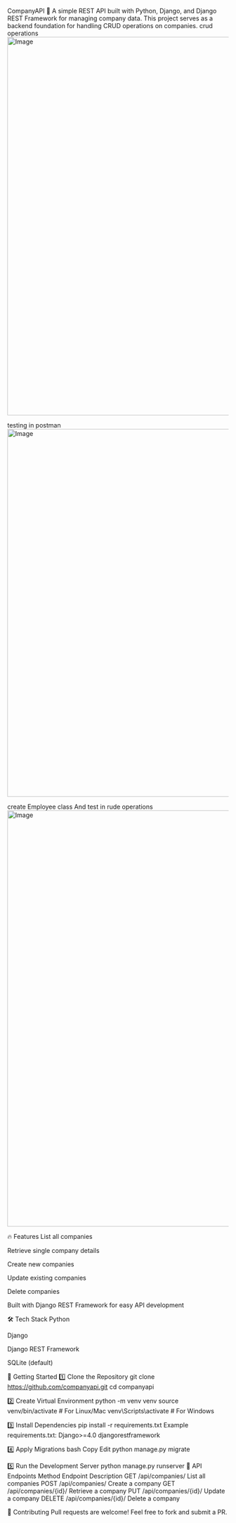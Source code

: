 CompanyAPI 🚀
A simple REST API built with Python, Django, and Django REST Framework for managing company data. This project serves as a backend foundation for handling CRUD operations on companies.
crud operations 
<img width="1047" height="861" alt="Image" src="https://github.com/user-attachments/assets/e94ec3dc-abd2-4a49-9a8a-7aae8ae32ddd" />

testing in postman 
<img width="1841" height="837" alt="Image" src="https://github.com/user-attachments/assets/1c8f7f78-a792-42ba-8379-bbbb153ce030" />

create Employee class And test in rude operations
<img width="1017" height="947" alt="Image" src="https://github.com/user-attachments/assets/a034711f-7694-4d43-9bf9-25389517533f" />

🔥 Features
List all companies

Retrieve single company details

Create new companies

Update existing companies

Delete companies

Built with Django REST Framework for easy API development

🛠️ Tech Stack
Python 

Django 

Django REST Framework 

SQLite (default)

🚀 Getting Started
1️⃣ Clone the Repository
git clone https://github.com/companyapi.git
cd companyapi

2️⃣ Create Virtual Environment
python -m venv venv
source venv/bin/activate  # For Linux/Mac
venv\Scripts\activate     # For Windows

3️⃣ Install Dependencies
pip install -r requirements.txt
Example requirements.txt:
Django>=4.0
djangorestframework

4️⃣ Apply Migrations
bash
Copy
Edit
python manage.py migrate

5️⃣ Run the Development Server
python manage.py runserver
📡 API Endpoints
Method	Endpoint	Description
GET	/api/companies/	List all companies
POST	/api/companies/	Create a company
GET	/api/companies/{id}/	Retrieve a company
PUT	/api/companies/{id}/	Update a company
DELETE	/api/companies/{id}/	Delete a company


🤝 Contributing
Pull requests are welcome! Feel free to fork and submit a PR.

